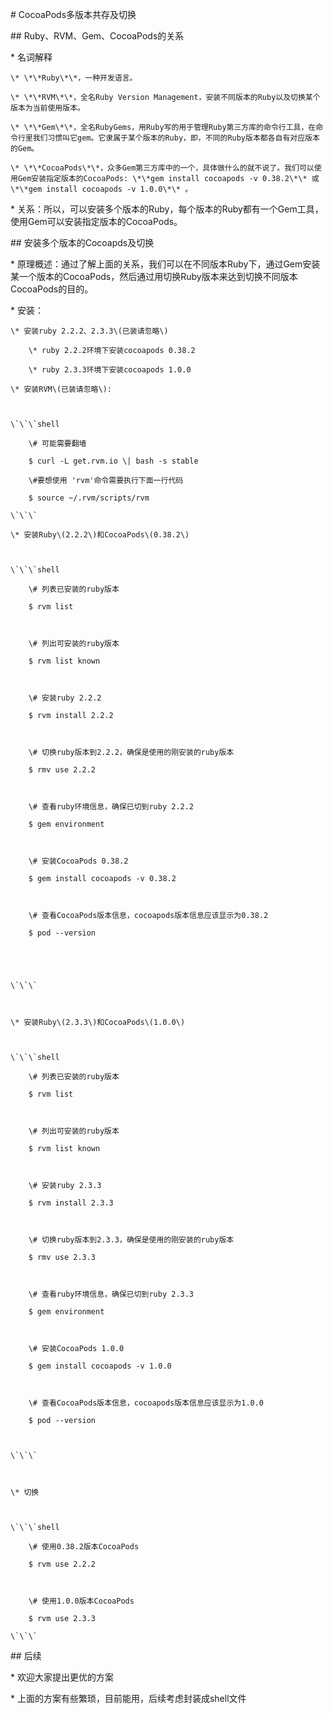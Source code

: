 \# CocoaPods多版本共存及切换



\#\# Ruby、RVM、Gem、CocoaPods的关系



\* 名词解释

	\* \*\*Ruby\*\*，一种开发语言。

	\* \*\*RVM\*\*，全名Ruby Version Management，安装不同版本的Ruby以及切换某个版本为当前使用版本。

	\* \*\*Gem\*\*，全名RubyGems，用Ruby写的用于管理Ruby第三方库的命令行工具，在命令行里我们习惯叫它gem。它隶属于某个版本的Ruby，即，不同的Ruby版本都各自有对应版本的Gem。

	\* \*\*CocoaPods\*\*，众多Gem第三方库中的一个，具体做什么的就不说了。我们可以使用Gem安装指定版本的CocoaPods: \*\*gem install cocoapods -v 0.38.2\*\* 或 \*\*gem install cocoapods -v 1.0.0\*\* 。

\* 关系：所以，可以安装多个版本的Ruby，每个版本的Ruby都有一个Gem工具，使用Gem可以安装指定版本的CocoaPods。



\#\# 安装多个版本的Cocoapds及切换



\* 原理概述：通过了解上面的关系，我们可以在不同版本Ruby下，通过Gem安装某一个版本的CocoaPods，然后通过用切换Ruby版本来达到切换不同版本CocoaPods的目的。

\* 安装：

	\* 安装ruby 2.2.2、2.3.3\(已装请忽略\)

		\* ruby 2.2.2环境下安装cocoapods 0.38.2

		\* ruby 2.3.3环境下安装cocoapods 1.0.0

	\* 安装RVM\(已装请忽略\): 

	

	\`\`\`shell

		\# 可能需要翻墙	

		$ curl -L get.rvm.io \| bash -s stable

		\#要想使用 'rvm'命令需要执行下面一行代码

		$ source ~/.rvm/scripts/rvm

	\`\`\`

	\* 安装Ruby\(2.2.2\)和CocoaPods\(0.38.2\)



	\`\`\`shell

		\# 列表已安装的ruby版本

		$ rvm list

		

		\# 列出可安装的ruby版本

		$ rvm list known

		

		\# 安装ruby 2.2.2

		$ rvm install 2.2.2

		

		\# 切换ruby版本到2.2.2，确保是使用的刚安装的ruby版本

		$ rmv use 2.2.2

		

		\# 查看ruby环境信息，确保已切到ruby 2.2.2

		$ gem environment

		

		\# 安装CocoaPods 0.38.2

		$ gem install cocoapods -v 0.38.2

		

		\# 查看CocoaPods版本信息，cocoapods版本信息应该显示为0.38.2

		$ pod --version





	\`\`\`

	

	\* 安装Ruby\(2.3.3\)和CocoaPods\(1.0.0\)



	\`\`\`shell

		\# 列表已安装的ruby版本

		$ rvm list

		

		\# 列出可安装的ruby版本

		$ rvm list known

		

		\# 安装ruby 2.3.3

		$ rvm install 2.3.3

		

		\# 切换ruby版本到2.3.3，确保是使用的刚安装的ruby版本

		$ rmv use 2.3.3

		

		\# 查看ruby环境信息，确保已切到ruby 2.3.3

		$ gem environment

		

		\# 安装CocoaPods 1.0.0

		$ gem install cocoapods -v 1.0.0

		

		\# 查看CocoaPods版本信息，cocoapods版本信息应该显示为1.0.0

		$ pod --version



	\`\`\`

	

	\* 切换

	

	\`\`\`shell

		\# 使用0.38.2版本CocoaPods

		$ rvm use 2.2.2

		

		\# 使用1.0.0版本CocoaPods

		$ rvm use 2.3.3

	\`\`\`

	

\#\# 后续



\* 欢迎大家提出更优的方案

\* 上面的方案有些繁琐，目前能用，后续考虑封装成shell文件

